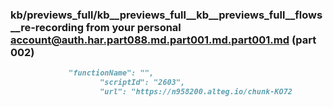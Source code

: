 ### kb/previews_full/kb__previews_full__kb__previews_full__flows__re-recording from your personal account@auth.har.part088.md.part001.md.part001.md (part 002)

```md
             "functionName": "",
                    "scriptId": "2603",
                    "url": "https://n958200.alteg.io/chunk-KO72
```

```
